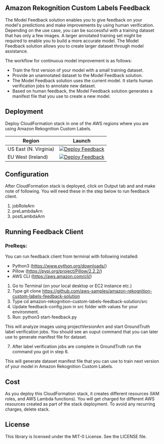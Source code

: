 ## Amazon Rekognition Custom Labels Feedback

The Model Feedback solution enables you to give feedback on your model's predictions and make improvements by using human verification. Depending on the use case, you can be successful with a training dataset that has only a few images. A larger annotated training set might be required to enable you to build a more accurate model. The Model Feedback solution allows you to create larger dataset through model assistance.

The workflow for continuous model improvement is as follows:

- Train the first version of your model with a small training dataset.
- Provide an unannotated dataset to the Model Feedback solution.
- The Model Feedback solution uses the current model. It starts human verification jobs to annotate new dataset.
- Based on human feedback, the Model Feedback solution generates a manifest file that you use to create a new model.

## Deployment

Deploy CloudFormation stack in one of the AWS regions where you are using Amazon Rekognition Custom Labels.

| Region | Launch |
| ------ | ------ |
| US East (N. Virginia) | [![Deploy Feedback](http://docs.aws.amazon.com/AWSCloudFormation/latest/UserGuide/images/cloudformation-launch-stack-button.png)](https://console.aws.amazon.com/cloudformation/home?region=us-east-1#/stacks/create/review?stackName=rekognition-custom-labels-feedback&templateURL=https://aws-workshops-us-east-1.s3.amazonaws.com/rekognition-feedback/cf-rekognition-feedback-use1.yaml) |
| EU West (Ireland) | [![Deploy Feedback](http://docs.aws.amazon.com/AWSCloudFormation/latest/UserGuide/images/cloudformation-launch-stack-button.png)](https://console.aws.amazon.com/cloudformation/home?region=eu-west-1#/stacks/create/review?stackName=rekognition-custom-labels-feedback&templateURL=https://aws-workshops-eu-west-1.s3.amazonaws.com/rekognition-feedback/cf-rekognition-feedback-euw1.yaml) |

## Configuration

After CloudFormation stack is deployed, click on Output tab and and make note of following. You will need these in the step below to run feedback client.

1. jobRoleArn
2. preLambdaArn
3. postLambdaArn

## Running Feedback Client

### PreReqs:
You can run feedback client from terminal with following installed:

- Python3 (https://www.python.org/downloads/)
- Pillow (https://pypi.org/project/Pillow/2.2.2/)
- AWS CLI (https://aws.amazon.com/cli/)

1. Go to Terminal (on your local desktop or EC2 instance etc.)
2. Type git clone https://github.com/aws-samples/amazon-rekognition-custom-labels-feedback-solution
4. Type cd amazon-rekognition-custom-labels-feedback-solution/src
5. Update feedback-config.json in src folder with values for your environment.
6. Run: python3 start-feedback.py

This will analyze images using projectVersionArn and start GroundTruth label verification jobs. You should see an ouput command that you can later use to generate manifest file for dataset.

7. After label verification jobs are complete in GroundTruth run the command you got in step 6.

This will generate dataset manifest file that you can use to train next version of your model in Amazon Rekognition Custom Labels.

## Cost

As you deploy this CloudFormation stack, it creates different resources (IAM roles, and AWS Lambda functions). You will get charged for different AWS resources created as part of the stack deployment. To avoid any recurring charges, delete stack.

## License

This library is licensed under the MIT-0 License. See the LICENSE file.


